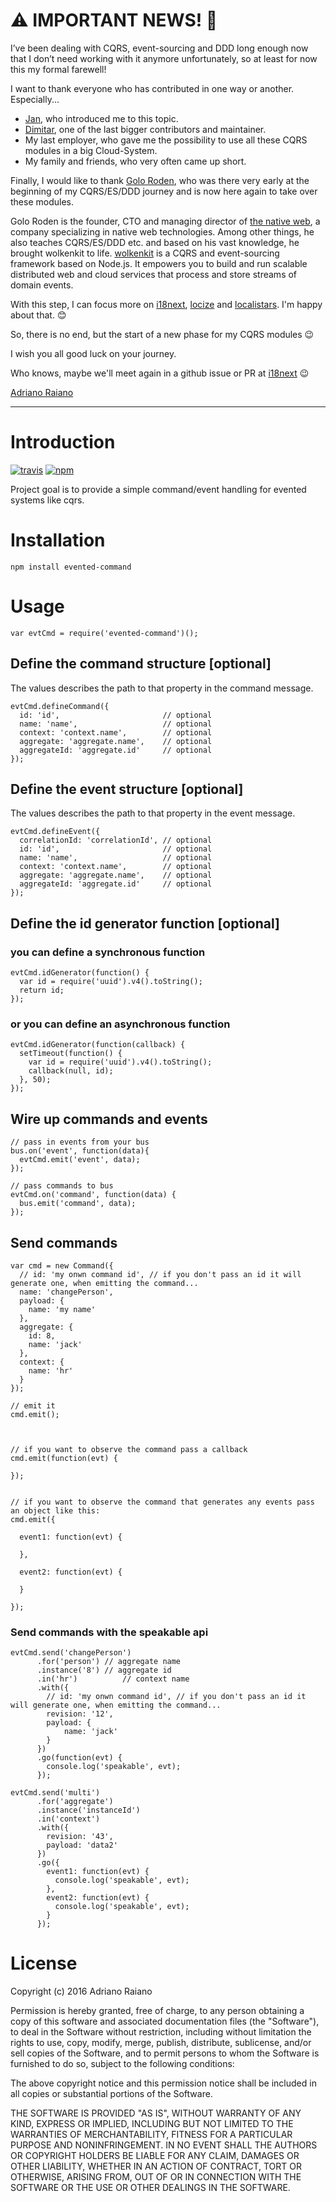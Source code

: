 # ⚠️ IMPORTANT NEWS! 📰

I’ve been dealing with CQRS, event-sourcing and DDD long enough now that I don’t need working with it anymore unfortunately, so at least for now this my formal farewell!

I want to thank everyone who has contributed in one way or another.
Especially...

- [Jan](https://github.com/jamuhl), who introduced me to this topic.
- [Dimitar](https://github.com/nanov), one of the last bigger contributors and maintainer.
- My last employer, who gave me the possibility to use all these CQRS modules in a big Cloud-System.
- My family and friends, who very often came up short.

Finally, I would like to thank [Golo Roden](https://github.com/goloroden), who was there very early at the beginning of my CQRS/ES/DDD journey and is now here again to take over these modules.

Golo Roden is the founder, CTO and managing director of [the native web](https://www.thenativeweb.io/), a company specializing in native web technologies. Among other things, he also teaches CQRS/ES/DDD etc. and based on his vast knowledge, he brought wolkenkit to life.
[wolkenkit](https://wolkenkit.io) is a CQRS and event-sourcing framework based on Node.js. It empowers you to build and run scalable distributed web and cloud services that process and store streams of domain events.

With this step, I can focus more on [i18next](https://www.i18next.com), [locize](https://locize.com) and [localistars](https://localistars.com). I'm happy about that. 😊

So, there is no end, but the start of a new phase for my CQRS modules 😉

I wish you all good luck on your journey.

Who knows, maybe we'll meet again in a github issue or PR at [i18next](https://github.com/i18next/i18next) 😉


[Adriano Raiano](https://twitter.com/adrirai)

---

# Introduction

[![travis](https://img.shields.io/travis/adrai/node-evented-command.svg)](https://travis-ci.org/adrai/node-evented-command) [![npm](https://img.shields.io/npm/v/evented-command.svg)](https://npmjs.org/package/evented-command)

Project goal is to provide a simple command/event handling for evented systems like cqrs.

# Installation

	npm install evented-command

# Usage

	var evtCmd = require('evented-command')();

## Define the command structure [optional]
The values describes the path to that property in the command message.

	evtCmd.defineCommand({
	  id: 'id',                       // optional
	  name: 'name',                   // optional
	  context: 'context.name',        // optional
	  aggregate: 'aggregate.name',    // optional
	  aggregateId: 'aggregate.id'     // optional
	});

## Define the event structure [optional]
The values describes the path to that property in the event message.

	evtCmd.defineEvent({
	  correlationId: 'correlationId', // optional
	  id: 'id',                       // optional
	  name: 'name',                   // optional
	  context: 'context.name',        // optional
	  aggregate: 'aggregate.name',    // optional
	  aggregateId: 'aggregate.id'     // optional
	});

## Define the id generator function [optional]
### you can define a synchronous function

	evtCmd.idGenerator(function() {
	  var id = require('uuid').v4().toString();
	  return id;
	});

### or you can define an asynchronous function

	evtCmd.idGenerator(function(callback) {
	  setTimeout(function() {
	    var id = require('uuid').v4().toString();
	    callback(null, id);
	  }, 50);
	});

## Wire up commands and events

	// pass in events from your bus
	bus.on('event', function(data){
	  evtCmd.emit('event', data);
	});

	// pass commands to bus
	evtCmd.on('command', function(data) {
	  bus.emit('command', data);
	});

## Send commands

	var cmd = new Command({
	  // id: 'my onwn command id', // if you don't pass an id it will generate one, when emitting the command...
	  name: 'changePerson',
	  payload: {
	    name: 'my name'
	  },
	  aggregate: {
	    id: 8,
	    name: 'jack'
	  },
	  context: {
	    name: 'hr'
	  }
	});

	// emit it
	cmd.emit();



	// if you want to observe the command pass a callback
	cmd.emit(function(evt) {

	});


	// if you want to observe the command that generates any events pass an object like this:
	cmd.emit({

	  event1: function(evt) {

	  },

	  event2: function(evt) {

	  }

	});

### Send commands with the speakable api

	evtCmd.send('changePerson')
	      .for('person') // aggregate name
	      .instance('8') // aggregate id
	      .in('hr')			 // context name
	      .with({
	        // id: 'my onwn command id', // if you don't pass an id it will generate one, when emitting the command...
	        revision: '12',
	        payload: {
	        	name: 'jack'
	        }
	      })
	      .go(function(evt) {
	        console.log('speakable', evt);
	      });

	evtCmd.send('multi')
	      .for('aggregate')
	      .instance('instanceId')
	      .in('context')
	      .with({
	        revision: '43',
	        payload: 'data2'
	      })
	      .go({
	        event1: function(evt) {
	          console.log('speakable', evt);
	        },
	        event2: function(evt) {
	          console.log('speakable', evt);
	        }
	      });

# License

Copyright (c) 2016 Adriano Raiano

Permission is hereby granted, free of charge, to any person obtaining a copy
of this software and associated documentation files (the "Software"), to deal
in the Software without restriction, including without limitation the rights
to use, copy, modify, merge, publish, distribute, sublicense, and/or sell
copies of the Software, and to permit persons to whom the Software is
furnished to do so, subject to the following conditions:

The above copyright notice and this permission notice shall be included in
all copies or substantial portions of the Software.

THE SOFTWARE IS PROVIDED "AS IS", WITHOUT WARRANTY OF ANY KIND, EXPRESS OR
IMPLIED, INCLUDING BUT NOT LIMITED TO THE WARRANTIES OF MERCHANTABILITY,
FITNESS FOR A PARTICULAR PURPOSE AND NONINFRINGEMENT. IN NO EVENT SHALL THE
AUTHORS OR COPYRIGHT HOLDERS BE LIABLE FOR ANY CLAIM, DAMAGES OR OTHER
LIABILITY, WHETHER IN AN ACTION OF CONTRACT, TORT OR OTHERWISE, ARISING FROM,
OUT OF OR IN CONNECTION WITH THE SOFTWARE OR THE USE OR OTHER DEALINGS IN
THE SOFTWARE.
